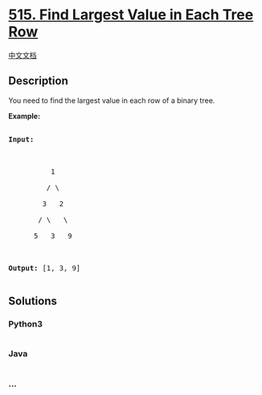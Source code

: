 # [515. Find Largest Value in Each Tree Row](https://leetcode.com/problems/find-largest-value-in-each-tree-row)

[中文文档](/solution/0500-0599/0515.Find%20Largest%20Value%20in%20Each%20Tree%20Row/README.md)

## Description

<p>You need to find the largest value in each row of a binary tree.</p>

<p><b>Example:</b><br />

<pre>

<b>Input:</b> 



          1

         / \

        3   2

       / \   \  

      5   3   9 



<b>Output:</b> [1, 3, 9]

</pre>

</p>

## Solutions

<!-- tabs:start -->

### **Python3**

```python

```

### **Java**

```java

```

### **...**

```

```

<!-- tabs:end -->
